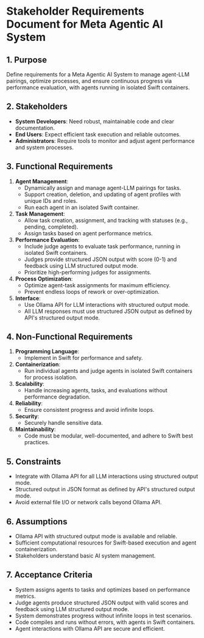 # Stakeholder Requirements Document for Meta Agentic AI System

## 1. Purpose
Define requirements for a Meta Agentic AI System to manage agent-LLM pairings, optimize processes, and ensure continuous progress via performance evaluation, with agents running in isolated Swift containers.

## 2. Stakeholders
- **System Developers**: Need robust, maintainable code and clear documentation.
- **End Users**: Expect efficient task execution and reliable outcomes.
- **Administrators**: Require tools to monitor and adjust agent performance and system processes.

## 3. Functional Requirements
1. **Agent Management**:
   - Dynamically assign and manage agent-LLM pairings for tasks.
   - Support creation, deletion, and updating of agent profiles with unique IDs and roles.
   - Run each agent in an isolated Swift container.
2. **Task Management**:
   - Allow task creation, assignment, and tracking with statuses (e.g., pending, completed).
   - Assign tasks based on agent performance metrics.
3. **Performance Evaluation**:
   - Include judge agents to evaluate task performance, running in isolated Swift containers.
   - Judges provide structured JSON output with score (0-1) and feedback using LLM structured output mode.
   - Prioritize high-performing judges for assignments.
4. **Process Optimization**:
   - Optimize agent-task assignments for maximum efficiency.
   - Prevent endless loops of rework or over-optimization.
5. **Interface**:
   - Use Ollama API for LLM interactions with structured output mode.
   - All LLM responses must use structured JSON output as defined by API's structured output mode.

## 4. Non-Functional Requirements
1. **Programming Language**:
   - Implement in Swift for performance and safety.
2. **Containerization**:
   - Run individual agents and judge agents in isolated Swift containers for process isolation.
3. **Scalability**:
   - Handle increasing agents, tasks, and evaluations without performance degradation.
4. **Reliability**:
   - Ensure consistent progress and avoid infinite loops.
5. **Security**:
   - Securely handle sensitive data.
6. **Maintainability**:
   - Code must be modular, well-documented, and adhere to Swift best practices.

## 5. Constraints
- Integrate with Ollama API for all LLM interactions using structured output mode.
- Structured output in JSON format as defined by API's structured output mode.
- Avoid external file I/O or network calls beyond Ollama API.

## 6. Assumptions
- Ollama API with structured output mode is available and reliable.
- Sufficient computational resources for Swift-based execution and agent containerization.
- Stakeholders understand basic AI system management.

## 7. Acceptance Criteria
- System assigns agents to tasks and optimizes based on performance metrics.
- Judge agents produce structured JSON output with valid scores and feedback using LLM structured output mode.
- System demonstrates progress without infinite loops in test scenarios.
- Code compiles and runs without errors, with agents in Swift containers.
- Agent interactions with Ollama API are secure and efficient.